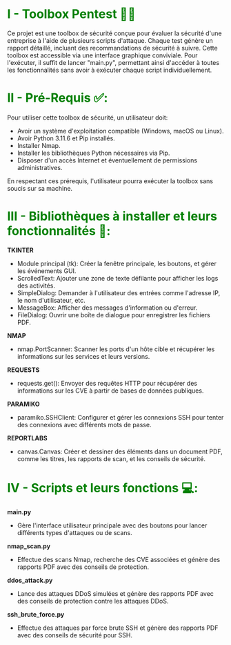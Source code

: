 <!-- Utiliser des styles inline pour les titres -->
<h1 style="color:green;">I - Toolbox Pentest 🧑‍💻</h1>
<p>Ce projet est une toolbox de sécurité conçue pour évaluer la sécurité d'une entreprise à l'aide de plusieurs scripts d'attaque. Chaque test génère un rapport détaillé, incluant des recommandations de sécurité à suivre. Cette toolbox est accessible via une interface graphique conviviale. Pour l'exécuter, il suffit de lancer "main.py", permettant ainsi d'accéder à toutes les fonctionnalités sans avoir à exécuter chaque script individuellement.</p>

<h1 style="color:green;">II - Pré-Requis ✅:</h1>
<p>Pour utiliser cette toolbox de sécurité, un utilisateur doit:</p>
<ul>
    <li>Avoir un système d'exploitation compatible (Windows, macOS ou Linux).</li>
    <li>Avoir Python 3.11.6 et Pip installés.</li>
    <li>Installer Nmap.</li>
    <li>Installer les bibliothèques Python nécessaires via Pip.</li>
    <li>Disposer d'un accès Internet et éventuellement de permissions administratives.</li>
</ul>
<p>En respectant ces prérequis, l'utilisateur pourra exécuter la toolbox sans soucis sur sa machine.</p>

<h1 style="color:green;">III - Bibliothèques à installer et leurs fonctionnalités 🍉:</h1>
<p><strong>TKINTER</strong></p>
<ul>
    <li>Module principal (tk): Créer la fenêtre principale, les boutons, et gérer les événements GUI.</li>
    <li>ScrolledText: Ajouter une zone de texte défilante pour afficher les logs des activités.</li>
    <li>SimpleDialog: Demander à l'utilisateur des entrées comme l'adresse IP, le nom d'utilisateur, etc.</li>
    <li>MessageBox: Afficher des messages d'information ou d'erreur.</li>
    <li>FileDialog: Ouvrir une boîte de dialogue pour enregistrer les fichiers PDF.</li>
</ul>

<p><strong>NMAP</strong></p>
<ul>
    <li>nmap.PortScanner: Scanner les ports d'un hôte cible et récupérer les informations sur les services et leurs versions.</li>
</ul>

<p><strong>REQUESTS</strong></p>
<ul>
    <li>requests.get(): Envoyer des requêtes HTTP pour récupérer des informations sur les CVE à partir de bases de données publiques.</li>
</ul>

<p><strong>PARAMIKO</strong></p>
<ul>
    <li>paramiko.SSHClient: Configurer et gérer les connexions SSH pour tenter des connexions avec différents mots de passe.</li>
</ul>

<p><strong>REPORTLABS</strong></p>
<ul>
    <li>canvas.Canvas: Créer et dessiner des éléments dans un document PDF, comme les titres, les rapports de scan, et les conseils de sécurité.</li>
</ul>

<h1 style="color:green;">IV - Scripts et leurs fonctions 💻:</h1>
<p><strong>main.py</strong></p>
<ul>
    <li>Gère l'interface utilisateur principale avec des boutons pour lancer différents types d'attaques ou de scans.</li>
</ul>

<p><strong>nmap_scan.py</strong></p>
<ul>
    <li>Effectue des scans Nmap, recherche des CVE associées et génère des rapports PDF avec des conseils de protection.</li>
</ul>

<p><strong>ddos_attack.py</strong></p>
<ul>
    <li>Lance des attaques DDoS simulées et génère des rapports PDF avec des conseils de protection contre les attaques DDoS.</li>
</ul>

<p><strong>ssh_brute_force.py</strong></p>
<ul>
    <li>Effectue des attaques par force brute SSH et génère des rapports PDF avec des conseils de sécurité pour SSH.</li>
</ul>
